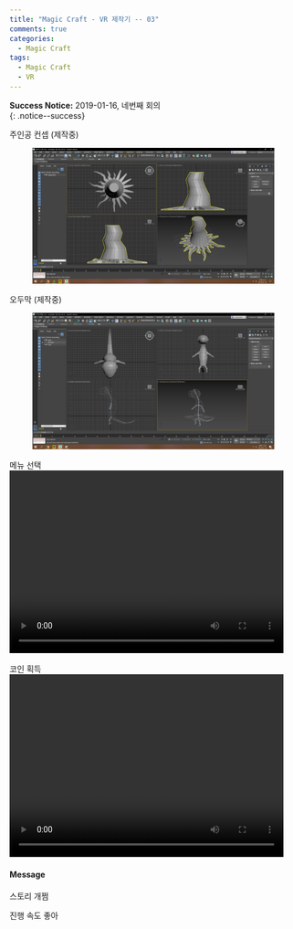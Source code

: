 ```yaml
---
title: "Magic Craft - VR 제작기 -- 03"
comments: true
categories:
  - Magic Craft
tags:
  - Magic Craft
  - VR
---
```


**Success Notice:** 2019-01-16, 네번째 회의 <br>
{: .notice--success}

주인공 컨셉 (제작중)
<figure class="half">
    <a href="/assets/images/MagicCraft/190116/190116_3DMAX_0.png"><img src="/assets/images/MagicCraft/190116/190116_3DMAX_0.png"></a>
</figure>

오두막 (제작중)
<figure class="half">
    <a href="/assets/images/MagicCraft/190116/190116_3DMAX_1.png"><img src="/assets/images/MagicCraft/190116/190116_3DMAX_1.png"></a>
</figure>

메뉴 선택
<video width="480" height="320" controls="controls">
  <source src="/assets/images/MagicCraft/190116/190116_0.mp4" type="video/mp4">
</video>

코인 획득
<video width="480" height="320" controls="controls">
  <source src="/assets/images/MagicCraft/190116/190116_1.mp4" type="video/mp4">
</video>



<div class="notice">
  <h4>Message</h4>
  <p>스토리 개쩜</p>
  <p>진행 속도 좋아</p>
</div>